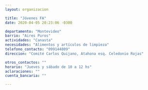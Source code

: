 ```yaml
---
layout: organizacion

title: "Jóvenes FA"
date: 2020-04-05 20:23:06 -0300

departamento: "Montevideo"
barrio: "Aires Puros"
actividades: "Canasta"
necesidades: "Alimentos y artículos de limpieza"
telefono_contacto: "099144809"
direccion: "Comité Carlos Quijano, Atahona esq. Celedonio Rojas"

otros_contactos: ""
horario: "Jueves y sábado de 10 a 12 hs"
aclaraciones: ""
cuenta_bancaria: ""

---
```

